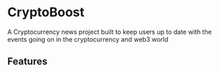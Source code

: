 # CryptoBoost

A Cryptocurrency news project built to keep users up to date with the events going on in the cryptocurrency and web3 world

## Features

